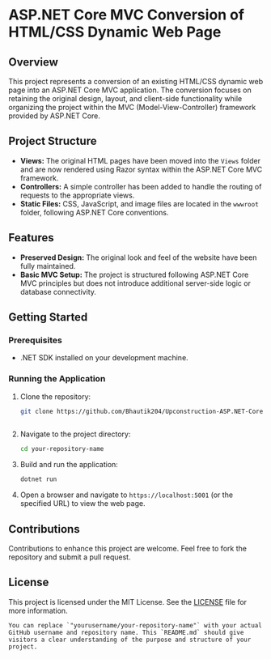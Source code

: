 # ASP.NET Core MVC Conversion of HTML/CSS Dynamic Web Page

## Overview
This project represents a conversion of an existing HTML/CSS dynamic web page into an ASP.NET Core MVC application. The conversion focuses on retaining the original design, layout, and client-side functionality while organizing the project within the MVC (Model-View-Controller) framework provided by ASP.NET Core.

## Project Structure
- **Views:** The original HTML pages have been moved into the `Views` folder and are now rendered using Razor syntax within the ASP.NET Core MVC framework.
- **Controllers:** A simple controller has been added to handle the routing of requests to the appropriate views.
- **Static Files:** CSS, JavaScript, and image files are located in the `wwwroot` folder, following ASP.NET Core conventions.

## Features
- **Preserved Design:** The original look and feel of the website have been fully maintained.
- **Basic MVC Setup:** The project is structured following ASP.NET Core MVC principles but does not introduce additional server-side logic or database connectivity.

## Getting Started
### Prerequisites
- .NET SDK installed on your development machine.

### Running the Application
1. Clone the repository:
   ```bash
   git clone https://github.com/Bhautik204/Upconstruction-ASP.NET-Core-Dynamic-Web-Page-Conversion
  
2. Navigate to the project directory:
   ```bash
   cd your-repository-name
   ```
3. Build and run the application:
   ```bash
   dotnet run
   ```
4. Open a browser and navigate to `https://localhost:5001` (or the specified URL) to view the web page.

## Contributions
Contributions to enhance this project are welcome. Feel free to fork the repository and submit a pull request.

## License
This project is licensed under the MIT License. See the [LICENSE](LICENSE) file for more information.
```
You can replace `"yourusername/your-repository-name"` with your actual GitHub username and repository name. This `README.md` should give visitors a clear understanding of the purpose and structure of your project.

